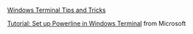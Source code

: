 

[Windows Terminal Tips and Tricks](https://devblogs.microsoft.com/commandline/windows-terminal-tips-and-tricks/)

[Tutorial: Set up Powerline in Windows Terminal](https://docs.microsoft.com/en-us/windows/terminal/tutorials/powerline-setup) from Microsoft
